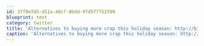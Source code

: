 ```yaml
---
id: 37f0e7d5-d51a-48cf-8bdd-9fd577752f00
blueprint: text
category: twitter
title: 'Alternatives to buying more crap this holiday season: http://bit.ly/43iWqj'
caption: 'Alternatives to buying more crap this holiday season: http://bit.ly/43iWqj'
---
```

